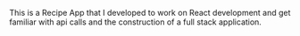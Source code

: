 This is a Recipe App that I developed to work on React development and get familiar with api calls and the construction of a full stack application.
